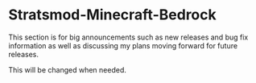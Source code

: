 # Stratsmod-Minecraft-Bedrock

This section is for big announcements such as new releases and bug fix information as well as discussing my plans moving forward for future releases.

This will be changed when needed.
